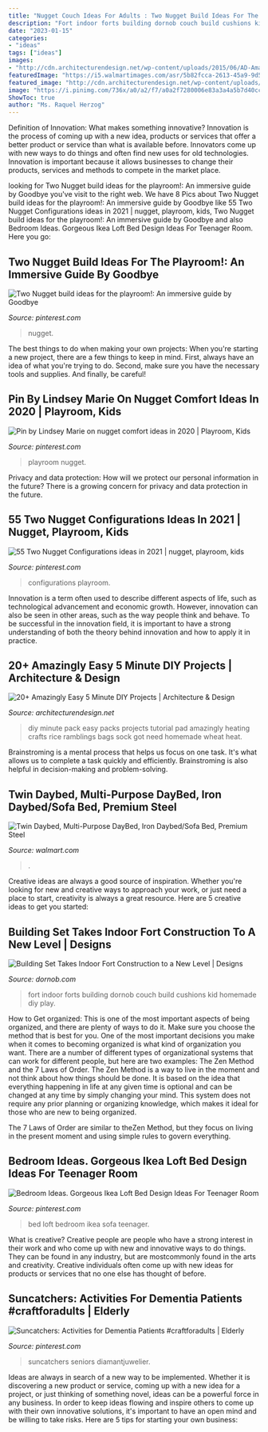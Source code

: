 ```yaml
---
title: "Nugget Couch Ideas For Adults : Two Nugget Build Ideas For The Playroom!: An Immersive Guide By Goodbye"
description: "Fort indoor forts building dornob couch build cushions kid homemade diy play"
date: "2023-01-15"
categories:
- "ideas"
tags: ["ideas"]
images:
- "http://cdn.architecturendesign.net/wp-content/uploads/2015/06/AD-Amazingly-Easy-5-Minute-DIY-Projects-15.jpg"
featuredImage: "https://i5.walmartimages.com/asr/5b82fcca-2613-45a9-9d5f-7cb276f2abc5.672c591025efc246e15fc33158f0696f.jpeg"
featured_image: "http://cdn.architecturendesign.net/wp-content/uploads/2015/06/AD-Amazingly-Easy-5-Minute-DIY-Projects-15.jpg"
image: "https://i.pinimg.com/736x/a0/a2/f7/a0a2f7280006e83a3a4a5b7d40ccba5e.jpg"
ShowToc: true
author: "Ms. Raquel Herzog"
---
```



Definition of Innovation: What makes something innovative?
Innovation is the process of coming up with a new idea, products or services that offer a better product or service than what is available before. Innovators come up with new ways to do things and often find new uses for old technologies. Innovation is important because it allows businesses to change their products, services and methods to compete in the market place.

	

		
looking for Two Nugget build ideas for the playroom!: An immersive guide by Goodbye you've visit to the right web. We have 8 Pics about Two Nugget build ideas for the playroom!: An immersive guide by Goodbye like 55 Two Nugget Configurations ideas in 2021 | nugget, playroom, kids, Two Nugget build ideas for the playroom!: An immersive guide by Goodbye and also Bedroom Ideas. Gorgeous Ikea Loft Bed Design Ideas For Teenager Room. Here you go:
		
    
## Two Nugget Build Ideas For The Playroom!: An Immersive Guide By Goodbye

<img loading=lazy src="https://i.pinimg.com/736x/f4/dd/bf/f4ddbf2e8c54443259037225acd254a5.jpg" onerror="this.onerror=null;this.src='https://tse4.mm.bing.net/th?id=OIP.fj-J6HNlYlwPhsW72JjWAwHaNK&amp;pid=15.1';" alt="Two Nugget build ideas for the playroom!: An immersive guide by Goodbye">

_Source: pinterest.com_

>nugget. 

	

The best things to do when making your own projects:
When you're starting a new project, there are a few things to keep in mind. First, always have an idea of what you're trying to do. Second, make sure you have the necessary tools and supplies. And finally, be careful!

    
## Pin By Lindsey Marie On Nugget Comfort Ideas In 2020 | Playroom, Kids

<img loading=lazy src="https://i.pinimg.com/736x/a0/a2/f7/a0a2f7280006e83a3a4a5b7d40ccba5e.jpg" onerror="this.onerror=null;this.src='https://tse2.mm.bing.net/th?id=OIP.ACywkHzuTz3oc5oQqIVNNwHaPo&amp;pid=15.1';" alt="Pin by Lindsey Marie on nugget comfort ideas in 2020 | Playroom, Kids">

_Source: pinterest.com_

>playroom nugget. 

	

Privacy and data protection: How will we protect our personal information in the future?
There is a growing concern for privacy and data protection in the future.

    
## 55 Two Nugget Configurations Ideas In 2021 | Nugget, Playroom, Kids

<img loading=lazy src="https://i.pinimg.com/474x/e9/14/c7/e914c7cb98e7d1953b6292a858003d39.jpg" onerror="this.onerror=null;this.src='https://tse1.mm.bing.net/th?id=OIP.LNWh4brMBf2yAncl4AO0PAAAAA&amp;pid=15.1';" alt="55 Two Nugget Configurations ideas in 2021 | nugget, playroom, kids">

_Source: pinterest.com_

>configurations playroom. 

	

Innovation is a term often used to describe different aspects of life, such as technological advancement and economic growth. However, innovation can also be seen in other areas, such as the way people think and behave. To be successful in the innovation field, it is important to have a strong understanding of both the theory behind innovation and how to apply it in practice.

    
## 20+ Amazingly Easy 5 Minute DIY Projects | Architecture &amp; Design

<img loading=lazy src="http://cdn.architecturendesign.net/wp-content/uploads/2015/06/AD-Amazingly-Easy-5-Minute-DIY-Projects-15.jpg" onerror="this.onerror=null;this.src='https://tse1.mm.bing.net/th?id=OIP.jXTYs4XsI4nJ0K4S8vg9rgHaJl&amp;pid=15.1';" alt="20+ Amazingly Easy 5 Minute DIY Projects | Architecture &amp; Design">

_Source: architecturendesign.net_

>diy minute pack easy packs projects tutorial pad amazingly heating crafts rice ramblings bags sock got need homemade wheat heat. 

	

Brainstroming is a mental process that helps us focus on one task. It's what allows us to complete a task quickly and efficiently. Brainstroming is also helpful in decision-making and problem-solving.

    
## Twin Daybed, Multi-Purpose DayBed, Iron Daybed/Sofa Bed, Premium Steel

<img loading=lazy src="https://i5.walmartimages.com/asr/5b82fcca-2613-45a9-9d5f-7cb276f2abc5.672c591025efc246e15fc33158f0696f.jpeg" onerror="this.onerror=null;this.src='https://tse2.mm.bing.net/th?id=OIP.Oy3oNwDveUIO6NG6wC7CsgHaHa&amp;pid=15.1';" alt="Twin Daybed, Multi-Purpose DayBed, Iron Daybed/Sofa Bed, Premium Steel">

_Source: walmart.com_

>. 

	

Creative ideas are always a good source of inspiration. Whether you're looking for new and creative ways to approach your work, or just need a place to start, creativity is always a great resource. Here are 5 creative ideas to get you started: 

    
## Building Set Takes Indoor Fort Construction To A New Level | Designs

<img loading=lazy src="https://dornob.com/wp-content/uploads/2014/01/squishy-forts-play-set.jpg" onerror="this.onerror=null;this.src='https://tse4.mm.bing.net/th?id=OIP.A4toI1R4afdnYLC-AY-65wHaE8&amp;pid=15.1';" alt="Building Set Takes Indoor Fort Construction to a New Level | Designs">

_Source: dornob.com_

>fort indoor forts building dornob couch build cushions kid homemade diy play. 

	

How to Get organized: This is one of the most important aspects of being organized, and there are plenty of ways to do it. Make sure you choose the method that is best for you.
One of the most important decisions you make when it comes to becoming organized is what kind of organization you want. There are a number of different types of organizational systems that can work for different people, but here are two examples: The Zen Method and the 7 Laws of Order.
The Zen Method is a way to live in the moment and not think about how things should be done. It is based on the idea that everything happening in life at any given time is optional and can be changed at any time by simply changing your mind. This system does not require any prior planning or organizing knowledge, which makes it ideal for those who are new to being organized.

The 7 Laws of Order are similar to theZen Method, but they focus on living in the present moment and using simple rules to govern everything.

    
## Bedroom Ideas. Gorgeous Ikea Loft Bed Design Ideas For Teenager Room

<img loading=lazy src="https://i.pinimg.com/736x/92/73/f4/9273f4e4efd57ffe5bc1767cb6d6f080.jpg" onerror="this.onerror=null;this.src='https://tse1.mm.bing.net/th?id=OIP.IbBiPyT85w6JOw1QoDQKXgHaJ3&amp;pid=15.1';" alt="Bedroom Ideas. Gorgeous Ikea Loft Bed Design Ideas For Teenager Room">

_Source: pinterest.com_

>bed loft bedroom ikea sofa teenager. 

	

What is creative?
Creative people are people who have a strong interest in their work and who come up with new and innovative ways to do things. They can be found in any industry, but are mostcommonly found in the arts and creativity. Creative individuals often come up with new ideas for products or services that no one else has thought of before.

    
## Suncatchers: Activities For Dementia Patients #craftforadults | Elderly

<img loading=lazy src="https://i.pinimg.com/originals/0b/4c/cf/0b4ccfbd65d59bfacd86e793b7840f1c.jpg" onerror="this.onerror=null;this.src='https://tse4.mm.bing.net/th?id=OIP.9DdUzAIlvxq7kpzqdGUKjwHaEv&amp;pid=15.1';" alt="Suncatchers: Activities for Dementia Patients #craftforadults | Elderly">

_Source: pinterest.com_

>suncatchers seniors diamantjuwelier. 

	

Ideas are always in search of a new way to be implemented. Whether it is discovering a new product or service, coming up with a new idea for a project, or just thinking of something novel, ideas can be a powerful force in any business. In order to keep ideas flowing and inspire others to come up with their own innovative solutions, it's important to have an open mind and be willing to take risks. Here are 5 tips for starting your own business: 
